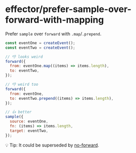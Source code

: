 # effector/prefer-sample-over-forward-with-mapping

Prefer `sample` over `forward` with `.map`/`.prepend`.

```js
const eventOne = createEvent();
const eventTwo = createEvent();

// 👎 looks weird
forward({
  from: eventOne.map((items) => items.length),
  to: eventTwo,
});

// 👎 weird too
forward({
  from: eventOne,
  to: eventTwo.prepend((items) => items.length),
});

// 👍 better
sample({
  source: eventOne,
  fn: (items) => items.length,
  target: eventTwo,
});
```

💡 Tip: It could be superseded by [no-forward](../no-forward/no-forward.md).
